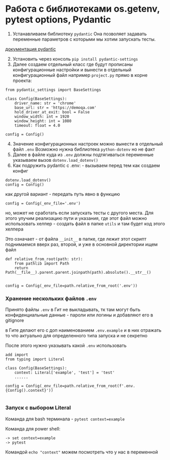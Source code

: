 # Работа с библиотеками os.getenv, pytest options, Pydantic

1) Устанавливаем библиотеку `pydantic` Она позволяет задавать переменные параметров с которыми мы хотим запускать тесты.

[документация pydantic](https://docs.pydantic.dev/latest/concepts/pydantic_settings/)

2) Установить через консоль `pip install pydantic-settings`
3) Далее создаем отдельный класс где будут прописаны конфигурационные настройки и вынести
в отдельный конфигурационный файл например `project.py` прямо в корне проекта:

```commandline
from pydantic_settings import BaseSettings

class Config(BaseSettings):
    driver_name: str = 'chrome'
    base_url: str = 'https://demoqa.com'
    hold_driver_at_exit: bool = False
    window_width: int = 1920
    window_height: int = 1080
    timeout: float = 4.0

config = Config()
```
4) Значение конфигурационных настроек можно вынести в отдельный файл `.env`  Возможно нужна библиотека `python-dotenv` 
но не факт
5) Далее в файле куда из `.env` должны подтягиваться переменные указываем вызов `dotenv.load_dotenv()`
6) Как подружить pydantic с .env: - вызываем перед тем как создаем конфиг

```commandline
dotenv.load_dotenv()
config = Config()
```
как другой вариант - передать путь явно в функцию

```commandline
config = Config(_env_file='.env')
```

но, может не сработать если запускать тесты с другого места. Для этого улучим реализацию пути и указания, где этот файл
можно использовать хелпер - создать файл в папке `utils` и там будет код этого хелпера

Это означает - от файла `__init__`  в папке, где лежит этот скрипт поднимаемся вверх раз, второй,
и уже в основной директории ищем файл

```commandline
def relative_from_root(path: str):
    from pathlib import Path
    return Path(__file__).parent.parent.joinpath(path).absolute().__str__()


config = Config(_env_file=path.relative_from_root('.env'))
```

### Хранение нескольких файлов `.env`

Принято файлы `.env` в Гит не выкладывать, тк там могут быть конфиденциальные данные - пароли или логины и добавляют
его в gitignore

в Гите делают его с доп наименованием `.env.example` и в них отражать то что актуально для определенного
типа запуска и не секретно

После этого нужно указывать какой `.env` использовать

```commandline
add import
from typing import Literal

class Config(BaseSettings):
    context: Literal['example', 'test'] = 'test'
    ......
    
config = Config(_env_file=path.relative_from_root(f'.env.{Config().context}'))
    
```

### Запуск с выбором Literal

Команда для bash терминала - `pytest context=example`

Команда для power shell:

```
-> set context=example
-> pytest
```

Командой `echo "context"` можем посмотреть что у нас в переменной
